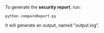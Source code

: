 To generate the **security report**, run:

```
python compareReport.py
```

It will generate an output, named "output.log".